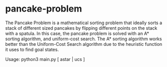 # pancake-problem
The Pancake Problem is a mathematical sorting problem that ideally sorts a stack of different sized pancakes by flipping different points on the stack with a spatula. In this case, the pancake problem is solved with an A* sorting algorithm, and uniform-cost search. The A* sorting algorithm works better than the Uniform-Cost Search algorithm due to the heuristic function it uses to find goal states.

Usage:
python3 main.py [ astar | ucs ]

